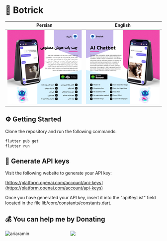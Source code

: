 # 🤖 Botrick

| Persian                            | English                            |
| ----------------------------------- | ----------------------------------- |
| ![fa](preview/fa.png) | ![en](preview/en.png) |


## ⚙️ Getting Started

Clone the repository and run the following commands:

```
flutter pub get
flutter run
```

## 🔑 Generate API keys

Visit the following website to generate your API key: 

[https://platform.openai.com/account/api-keys](https://platform.openai.com/account/api-keys)

Once you have generated your API key, insert it into the "apiKeyList" field located in the file lib/core/constants/constants.dart.

## 💰 You can help me by Donating
<p><a href="https://www.buymeacoffee.com/ariaramin"> <img align="left" src="https://cdn.buymeacoffee.com/buttons/v2/default-yellow.png" width="210" alt="ariaramin" /></a></p>
<a href="https://www.coffeebede.com/ariaramin"> <img class="img-fluid" src="https://coffeebede.ir/DashboardTemplateV2/app-assets/images/banner/default-yellow.svg" width="210" /> </a>